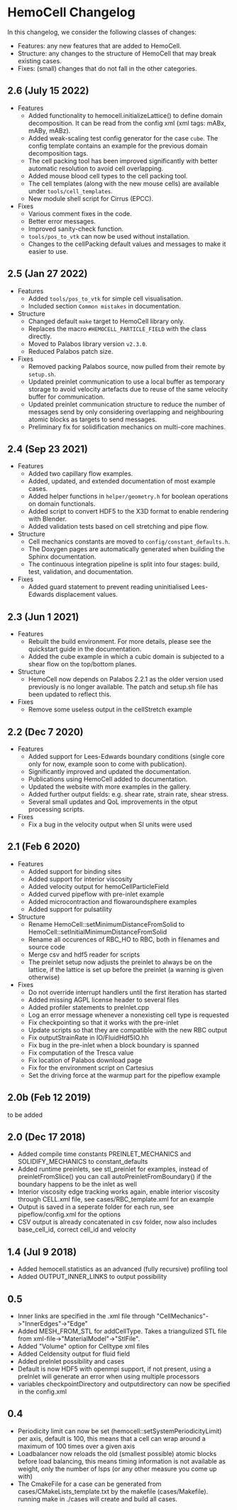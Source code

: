 HemoCell Changelog
==================

In this changelog, we consider the following classes of changes:
* Features: any new features that are added to HemoCell.
* Structure: any changes to the structure of HemoCell that may break existing cases.
* Fixes: (small) changes that do not fall in the other categories.

2.6 (July 15 2022)
-----------------
* Features
  * Added functionality to hemocell.initializeLattice() to define domain decomposition. It can be read from the config xml (xml tags: mABx, mABy, mABz).
  * Added weak-scaling test config generator for the case ``cube``. The config template contains an example for the previous domain decomposition tags.
  * The cell packing tool has been improved significantly with better automatic resolution to avoid cell overlapping.
  * Added mouse blood cell types to the cell packing tool.
  * The cell templates (along with the new mouse cells) are available under ``tools/cell_templates``.
  * New module shell script for Cirrus (EPCC).
* Fixes
  * Various comment fixes in the code.
  * Better error messages.
  * Improved sanity-check function.
  * ``tools/pos_to_vtk`` can now be used without installation.
  * Changes to the cellPacking default values and messages to make it easier to use.

2.5 (Jan 27 2022)
-----------------

* Features
  * Added ``tools/pos_to_vtk`` for simple cell visualisation.
  * Included section `Common mistakes` in documentation.
* Structure
  * Changed default `make` target to HemoCell library only.
  * Replaces the macro `#HEMOCELL_PARTICLE_FIELD` with the class directly.
  * Moved to Palabos library version `v2.3.0`.
  * Reduced Palabos patch size.
* Fixes
  * Removed packing Palabos source, now pulled from their remote by `setup.sh`.
  * Updated preinlet communication to use a local buffer as temporary storage to
    avoid velocity artefacts due to reuse of the same velocity buffer for
    communication.
  * Updated preinlet communication structure to reduce the number of messages
    send by only considering overlapping and neighbouring atomic blocks as
    targets to send messages.
  * Preliminary fix for solidification mechanics on multi-core machines.

2.4 (Sep 23 2021)
-----------------
* Features
  * Added two capillary flow examples.
  * Added, updated, and extended documentation of most example cases.
  * Added helper functions in `helper/geometry.h` for boolean operations on domain functionals.
  * Added script to convert HDF5 to the X3D format to enable rendering with Blender.
  * Added validation tests based on cell stretching and pipe flow.
* Structure
  * Cell mechanics constants are moved to `config/constant_defaults.h`.
  * The Doxygen pages are automatically generated when building the Sphinx documentation.
  * The continuous integration pipeline is split into four stages: build, test, validation, and documentation.
* Fixes
  * Added guard statement to prevent reading uninitialised Lees-Edwards displacement values.

2.3 (Jun 1 2021)
----------------
* Features
  * Rebuilt the build environment. For more details, please see the quickstart guide in the documentation.
  * Added the cube example in which a cubic domain is subjected to a shear flow on the top/bottom planes.
* Structure
  * HemoCell now depends on Palabos 2.2.1 as the older version used previously is no longer available. The patch and setup.sh file has been updated to reflect this.
* Fixes
  * Remove some useless output in the cellStretch example

2.2 (Dec 7 2020)
----------------
* Features
  * Added support for Lees-Edwards boundary conditions (single core only for now, example soon to come with publication).
  * Significantly improved and updated the documentation.
  * Publications using HemoCell added to documentation.
  * Updated the website with more examples in the gallery.
  * Added further output fields: e.g. shear rate, strain rate, shear stress.
  * Several small updates and QoL improvements in the otput processing scripts.
* Fixes
  * Fix a bug in the velocity output when SI units were used

2.1 (Feb 6 2020)
----------------
* Features
  * Added support for binding sites
  * Added support for interior viscosity
  * Added velocity output for hemoCellParticleField
  * Added curved pipeflow with pre-inlet example
  * Added microcontraction and flowaroundsphere examples
  * Added support for pulsatility
* Structure
  * Rename HemoCell::setMinimumDistanceFromSolid to HemoCell::setInitialMinimumDistanceFromSolid
  * Rename all occurences of RBC_HO to RBC, both in filenames and source code
  * Merge csv and hdf5 reader for scripts
  * The preinlet setup now adjusts the preinlet to always be on the lattice, if the lattice is set up before the preinlet (a warning is given otherwise)
* Fixes
  * Do not override interrupt handlers until the first iteration has started
  * Added missing AGPL license header to several files
  * Added profiler statements to preInlet.cpp
  * Log an error message whenever a nonexisting cell type is requested
  * Fix checkpointing so that it works with the pre-inlet
  * Update scripts so that they are compatible with the new RBC output
  * Fix outputStrainRate in IO/FluidHdf5IO.hh
  * Fix bug in the pre-inlet when a block boundary is spanned
  * Fix computation of the Tresca value
  * Fix location of Palabos download page
  * Fix for the environment script on Cartesius
  * Set the driving force at the warmup part for the pipeflow example

2.0b (Feb 12 2019)
------------------
to be added

2.0 (Dec 17 2018)
-----------------
* Added compile time constants PREINLET_MECHANICS and SOLIDIFY_MECHANICS to constant_defaults
* Added runtime preinlets, see stl_preinlet for examples, instead of preinletFromSlice() you can call autoPreinletFromBoundary() if the boundary happens to be the inlet as well
* Interior viscosity edge tracking works again, enable interior viscosity through CELL.xml file, see cases/RBC_template.xml for an example
* Output is saved in a seperate folder for each run, see pipeflow/config.xml for the options
* CSV output is already concatenated in csv folder, now also includes base_cell_id, correct cell_id and velocity

1.4 (Jul 9 2018)
----------------
* Added hemocell.statistics as an advanced (fully recursive) profiling tool
* Added OUTPUT_INNER_LINKS to output possibility

0.5
---
* Inner links are specified in the <CellType>.xml file through "CellMechanics"->"InnerEdges"->"Edge"
* Added MESH_FROM_STL for addCellType. Takes a triangulized STL file from xml-file->"MaterialModel"->"StlFile".
* Added "Volume" option for Celltype xml files
* Added Celdensity output for fluid field
* Added preInlet possibility and cases
* Default is now HDF5 with openmpi support, if not present, using a preInlet will generate an error when using multiple processors
* variables checkpointDirectory and outputdirectory can now be specified in the config.xml

0.4
---
* Periodicity limit can now be set (hemocell::setSystemPeriodicityLimit) per axis, default is 100, this means that a cell can wrap around a maximum of 100 times over a given axis
* Loadbalancer now reloads the old (smallest possible) atomic blocks before load balancing, this means timing information is not available as weight, only the number of lsps (or any other measure you come up with)
* The CmakeFile for a case can be generated from cases/CMakeLists_template.txt by the makefile (cases/Makefile). running make in ./cases will create and build all cases.

